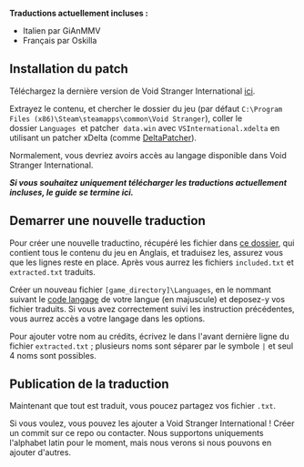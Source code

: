 __Traductions actuellement incluses&nbsp;:__
* Italien par GiAnMMV
* Français par Oskilla

## Installation du patch

Téléchargez la dernière version de Void Stranger International [ici](/../../releases/latest).

Extrayez le contenu, et chercher le dossier du jeu (par défaut `C:\Program Files (x86)\Steam\steamapps\common\Void Stranger`), coller le dossier `Languages`  et patcher  `data.win` avec `VSInternational.xdelta` en utilisant un patcher xDelta (comme [DeltaPatcher](https://www.romhacking.net/utilities/704/)).

Normalement, vous devriez avoirs accès au langage disponible dans Void Stranger International.

___Si vous souhaitez uniquement télécharger les traductions actuellement incluses, le guide se termine ici.___

## Demarrer une nouvelle traduction

Pour créer une nouvelle traductino, récupéré les fichier dans [ce dossier](/Languages/EN), qui contient tous le contenu du jeu en Anglais, et traduisez les, assurez vous que les lignes reste en place. Après vous aurrez les fichiers `included.txt` et `extracted.txt` traduits.

Créer un nouveau fichier `[game_directory]\Languages`, en le nommant suivant le [code langage](https://en.wikipedia.org/wiki/List_of_ISO_639_language_codes) de votre langue (en majuscule) et deposez-y vos fichier traduits. Si vous avez correctement suivi les instruction précédentes, vous aurrez accès a votre langage dans les options.

Pour ajouter votre nom au crédits, écrivez le dans l'avant dernière ligne du fichier `extracted.txt`&nbsp;; plusieurs noms sont séparer par le symbole `|` et seul 4 noms sont possibles.

## Publication de la traduction

Maintenant que tout est traduit, vous poucez partagez vos fichier `.txt`.

Si vous voulez, vous pouvez les ajouter a Void Stranger International&nbsp;! Créer un commit sur ce repo ou contacter. Nous supportons uniquements l'alphabet latin pour le moment, mais nous verons si nous pouvons en ajouter d'autres.
